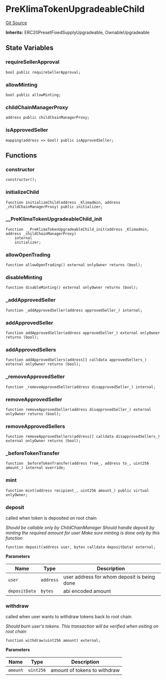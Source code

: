 # PreKlimaTokenUpgradeableChild
[Git Source](https://github.com/KlimaDAO/klimadao-solidity/blob/0daf6561853dcea28093c3f0ddf1098de21c5de2/src/protocol/tokens/upgradeable/PreKlimaTokenUpgradeableChild.sol)

**Inherits:**
ERC20PresetFixedSupplyUpgradeable, OwnableUpgradeable


## State Variables
### requireSellerApproval

```solidity
bool public requireSellerApproval;
```


### allowMinting

```solidity
bool public allowMinting;
```


### childChainManagerProxy

```solidity
address public childChainManagerProxy;
```


### isApprovedSeller

```solidity
mapping(address => bool) public isApprovedSeller;
```


## Functions
### constructor


```solidity
constructor();
```

### initializeChild


```solidity
function initializeChild(address _Klimadmin, address _childChainManagerProxy) public initializer;
```

### __PreKlimaTokenUpgradeableChild_init


```solidity
function __PreKlimaTokenUpgradeableChild_init(address _Klimadmin, address _childChainManagerProxy)
    internal
    initializer;
```

### allowOpenTrading


```solidity
function allowOpenTrading() external onlyOwner returns (bool);
```

### disableMinting


```solidity
function disableMinting() external onlyOwner returns (bool);
```

### _addApprovedSeller


```solidity
function _addApprovedSeller(address approvedSeller_) internal;
```

### addApprovedSeller


```solidity
function addApprovedSeller(address approvedSeller_) external onlyOwner returns (bool);
```

### addApprovedSellers


```solidity
function addApprovedSellers(address[] calldata approvedSellers_) external onlyOwner returns (bool);
```

### _removeApprovedSeller


```solidity
function _removeApprovedSeller(address disapprovedSeller_) internal;
```

### removeApprovedSeller


```solidity
function removeApprovedSeller(address disapprovedSeller_) external onlyOwner returns (bool);
```

### removeApprovedSellers


```solidity
function removeApprovedSellers(address[] calldata disapprovedSellers_) external onlyOwner returns (bool);
```

### _beforeTokenTransfer


```solidity
function _beforeTokenTransfer(address from_, address to_, uint256 amount_) internal override;
```

### mint


```solidity
function mint(address recipient_, uint256 amount_) public virtual onlyOwner;
```

### deposit

called when token is deposited on root chain

*Should be callable only by ChildChainManager
Should handle deposit by minting the required amount for user
Make sure minting is done only by this function*


```solidity
function deposit(address user, bytes calldata depositData) external;
```
**Parameters**

|Name|Type|Description|
|----|----|-----------|
|`user`|`address`|user address for whom deposit is being done|
|`depositData`|`bytes`|abi encoded amount|


### withdraw

called when user wants to withdraw tokens back to root chain

*Should burn user's tokens. This transaction will be verified when exiting on root chain*


```solidity
function withdraw(uint256 amount) external;
```
**Parameters**

|Name|Type|Description|
|----|----|-----------|
|`amount`|`uint256`|amount of tokens to withdraw|


